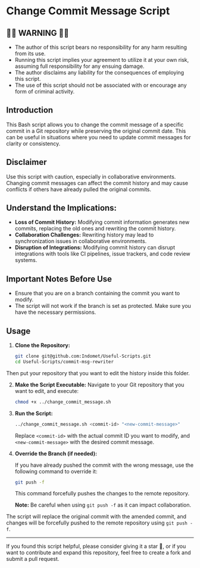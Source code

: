 # Change Commit Message Script

## 🛑🛑 WARNING 🛑🛑
* The author of this script bears no responsibility for any harm resulting from its use.
* Running this script implies your agreement to utilize it at your own risk, assuming full responsibility for any ensuing damage.
* The author disclaims any liability for the consequences of employing this script.
* The use of this script should not be associated with or encourage any form of criminal activity.

## Introduction

This Bash script allows you to change the commit message of a specific commit in a Git repository while preserving the original commit date. This can be useful in situations where you need to update commit messages for clarity or consistency.

## Disclaimer
Use this script with caution, especially in collaborative environments. Changing commit messages can affect the commit history and may cause conflicts if others have already pulled the original commits.

## Understand the Implications:

- **Loss of Commit History:** Modifying commit information generates new commits, replacing the old ones and rewriting the commit history.
- **Collaboration Challenges:** Rewriting history may lead to synchronization issues in collaborative environments.
- **Disruption of Integrations:** Modifying commit history can disrupt integrations with tools like CI pipelines, issue trackers, and code review systems.

## Important Notes Before Use

- Ensure that you are on a branch containing the commit you want to modify.
- The script will not work if the branch is set as protected. Make sure you have the necessary permissions.

## Usage

1. **Clone the Repository:**

   ```bash
   git clone git@github.com:Indomet/Useful-Scripts.git
   cd Useful-Scripts/commit-msg-rewriter
   ```
Then put your repository that you want to edit the history inside this folder.

2. **Make the Script Executable:**
Navigate to your Git repository that you want to edit, and execute:

   ```bash
   chmod +x ../change_commit_message.sh
   ```

3. **Run the Script:**

   ```bash
   ../change_commit_message.sh <commit-id> "<new-commit-message>"
   ```

   Replace `<commit-id>` with the actual commit ID you want to modify, and `<new-commit-message>` with the desired commit message.

4. **Override the Branch (if needed):**

   If you have already pushed the commit with the wrong message, use the following command to override it:

   ```bash
   git push -f
   ```

   This command forcefully pushes the changes to the remote repository.

   **Note:** Be careful when using `git push -f` as it can impact collaboration.

The script will replace the original commit with the amended commit, and changes will be forcefully pushed to the remote repository using `git push -f`.

---
If you found this script helpful, please consider giving it a star 🌟, or if you want to contribute and expand this repository, feel free to create a fork and submit a pull request.

